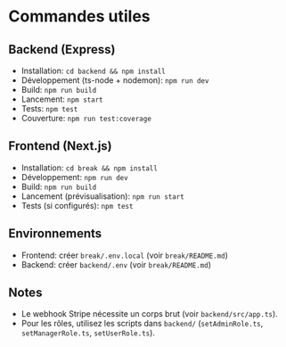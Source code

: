 # Commandes utiles

## Backend (Express)

- Installation: `cd backend && npm install`
- Développement (ts-node + nodemon): `npm run dev`
- Build: `npm run build`
- Lancement: `npm start`
- Tests: `npm test`
- Couverture: `npm run test:coverage`

## Frontend (Next.js)

- Installation: `cd break && npm install`
- Développement: `npm run dev`
- Build: `npm run build`
- Lancement (prévisualisation): `npm run start`
- Tests (si configurés): `npm test`

## Environnements

- Frontend: créer `break/.env.local` (voir `break/README.md`)
- Backend: créer `backend/.env` (voir `break/README.md`)

## Notes

- Le webhook Stripe nécessite un corps brut (voir `backend/src/app.ts`).
- Pour les rôles, utilisez les scripts dans `backend/` (`setAdminRole.ts`, `setManagerRole.ts`, `setUserRole.ts`).
